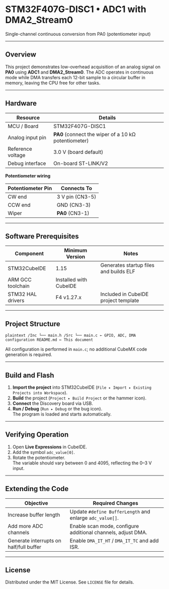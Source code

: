 # STM32F407G-DISC1 • ADC1 with DMA2_Stream0  
Single-channel continuous conversion from PA0 (potentiometer input)

---

## Overview
This project demonstrates low-overhead acquisition of an analog signal on **PA0** using **ADC1** and **DMA2_Stream0**. The ADC operates in continuous mode while DMA transfers each 12-bit sample to a circular buffer in memory, leaving the CPU free for other tasks.

---

## Hardware

| Resource            | Details                                            |
|---------------------|----------------------------------------------------|
| MCU / Board         | STM32F407G-DISC1                                   |
| Analog input pin    | **PA0** (connect the wiper of a 10 kΩ potentiometer) |
| Reference voltage   | 3.0 V (board default)                              |
| Debug interface     | On-board ST-LINK/V2                                |

**Potentiometer wiring**

| Potentiometer Pin | Connects To           |
|-------------------|-----------------------|
| CW end            | 3 V pin (CN3-5)       |
| CCW end           | GND (CN3-3)           |
| Wiper             | **PA0** (CN3-1)       |

---

## Software Prerequisites

| Component          | Minimum Version | Notes                                  |
|--------------------|-----------------|----------------------------------------|
| STM32CubeIDE       | 1.15            | Generates startup files and builds ELF |
| ARM GCC toolchain  | Installed with CubeIDE |                                  |
| STM32 HAL drivers  | F4 v1.27.x      | Included in CubeIDE project template   |

---

## Project Structure

```plaintext /Inc └── main.h /Src └── main.c ← GPIO, ADC, DMA configuration README.md ← This document ``` 


All configuration is performed in `main.c`; no additional CubeMX code generation is required.

---

## Build and Flash

1. **Import the project** into STM32CubeIDE (`File ▸ Import ▸ Existing Projects into Workspace`).
2. **Build** the project (`Project ▸ Build Project` or the hammer icon).
3. **Connect** the Discovery board via USB.
4. **Run / Debug** (`Run ▸ Debug` or the bug icon).  
   The program is loaded and starts automatically.

---

## Verifying Operation

1. Open **Live Expressions** in CubeIDE.
2. Add the symbol `adc_value[0]`.
3. Rotate the potentiometer.  
   The variable should vary between 0 and 4095, reflecting the 0–3 V input.

---

## Extending the Code

| Objective                     | Required Changes                                             |
|-------------------------------|--------------------------------------------------------------|
| Increase buffer length        | Update `#define BufferLength` and enlarge `adc_value[]`.     |
| Add more ADC channels         | Enable scan mode, configure additional channels, adjust DMA. |
| Generate interrupts on half/full buffer | Enable `DMA_IT_HT` / `DMA_IT_TC` and add ISR.     |

---

## License
Distributed under the MIT License. See `LICENSE` file for details.
